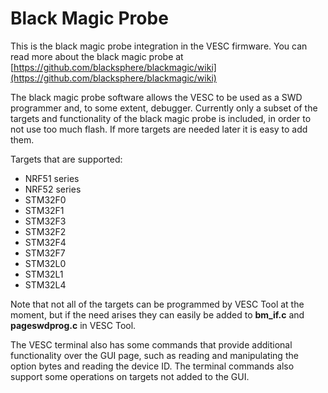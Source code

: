 # Black Magic Probe

This is the black magic probe integration in the VESC firmware. You can read more about the black magic probe at  
[https://github.com/blacksphere/blackmagic/wiki](https://github.com/blacksphere/blackmagic/wiki)

The black magic probe software allows the VESC to be used as a SWD programmer and, to some extent, debugger. Currently only a subset of the targets and functionality of the black magic probe is included, in order to not use too much flash. If more targets are needed later it is easy to add them.

Targets that are supported:

  * NRF51 series
  * NRF52 series
  * STM32F0
  * STM32F1
  * STM32F3
  * STM32F2
  * STM32F4
  * STM32F7
  * STM32L0
  * STM32L1
  * STM32L4

Note that not all of the targets can be programmed by VESC Tool at the moment, but if the need arises they can easily be added to **bm_if.c** and **pageswdprog.c** in VESC Tool.

The VESC terminal also has some commands that provide additional functionality over the GUI page, such as reading and manipulating the option bytes and reading the device ID. The terminal commands also support some operations on targets not added to the GUI.
